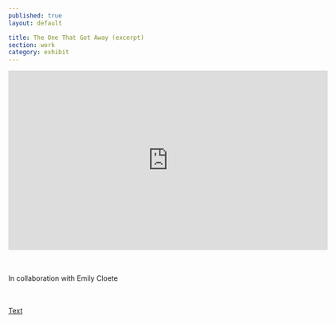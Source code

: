 ```yaml
---
published: true
layout: default

title: The One That Got Away (excerpt)
section: work
category: exhibit
---
```


<iframe src="https://player.vimeo.com/video/167995816" width="640" height="360" frameborder="0" webkitallowfullscreen mozallowfullscreen allowfullscreen></iframe>

<br><br>
In collaboration with Emily Cloete

<br><br>
<a href="/totga">Text</a>
